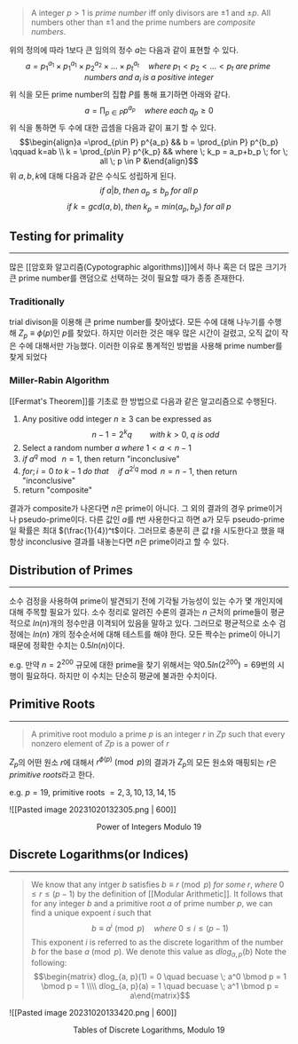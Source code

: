 >A integer $p>1$ is *prime number* iff only divisors are $\pm1$ and $\pm p$. All numbers other than $\pm1$ and the prime numbers are *composite numbers*.

위의 정의에 따라 1보다 큰  임의의 정수 $a$는 다음과 같이 표현할 수 있다. $$a=p_1^{a_1}\times p_1^{a_1}\times p_2^{a_2}\times...\times p_t^{a_t} \quad where \; p_1 < p_2 < ... <p_t \; are \; prime \; numbers\; and \; a_i \; is \; a \; positive \; integer$$위 식을 모든 prime number의 집합 $P$를 통해 표기하면 아래와 같다.$$a= \prod_{p\in P} p^{a_p} \quad where \; each \; q_p \geq 0$$위 식을 통하면 두 수에 대한 곱셈을 다음과 같이 표기 할 수 있다. $$\begin{align}a =\prod_{p\in P} p^{a_p} && b = \prod_{p\in P} p^{b_p} \qquad k=ab \\ k = \prod_{p\in P} p^{k_p} && where \; k_p = a_p+b_p  \; for \; all \; p \in P &\end{align}$$위 $a, b, k$에 대해 다음과 같은 수식도 성립하게 된다. $$if \; a|b, \; then \; a_p \leq b_p \; for \; all \; p$$$$if \; k = gcd(a, b), \; then \; k_p = min(a_p, b_p) \; for\; all\; p$$

## Testing for primality
---
많은 [[암호화 알고리즘(Cypotographic algorithms)]]에서 하나 혹은 더 많은 크기가 큰 prime number를 랜덤으로 선택하는 것이 필요할 때가 종종 존재한다. 

### Traditionally
trial divison을 이용해 큰 prime number를 찾아냈다. 모든 수에 대해 나누기를 수행해 $Z_p \equiv \phi(p)$인 $p$를 찾았다. 하지만 이러한 것은 매우 많은 시간이 걸렸고, 오직 값이 작은 수에 대해서만 가능했다. 이러한 이유로 통계적인 방법을 사용해 prime number를 찾게 되었다
### Miller-Rabin Algorithm
[[Fermat's Theorem]]를 기초로 한 방법으로 다음과 같은 알고리즘으로 수행된다. 
1. Any positive odd integer $n\geq 3$ can be expressed as $$n-1 = 2^kq \qquad with \; k > 0,\; q \; is \; odd$$
2. Select a random number $a \; where\; 1<a<n-1$
3. $if \; a^q \bmod \; n=1$, then return "inconclusive"
4. $for ; i=0 \; to \; k-1\; do \;that \quad if \; a^{2^iq} \bmod n = n-1$, then return "inconclusive"
5. return "composite"

결과가 composite가 나온다면 $n$은 prime이 아니다. 그 외의 결과의 경우 prime이거나 pseudo-prime이다.  다른 값인 $a$를 $t$번 사용한다고 하면 a가 모두 pseudo-prime일 확률은 최대 $(\frac{1}{4})^t$이다. 그러므로 충분히 큰 값 $t$을 시도한다고 했을 때 항상 inconclusive 결과를 내놓는다면 $n$은 prime이라고 할 수 있다. 


## Distribution of Primes
---
소수 검정을 사용하여 prime이 발견되기 전에 기각될 가능성이 있는 수가 몇 개인지에 대해 주목할 필요가 있다. 소수 정리로 알려진 수론의 결과는 $n$ 근처의 prime들이 평균적으로 $ln(n)$개의 정수만큼 이격되어 있음을 말하고 있다. 그러므로 평균적으로 소수 검정에는 $ln(n)$ 개의 정수순서에 대해 테스트를 해야 한다. 모든 짝수는 prime이 아니기 때문에 정확한 수치는 $0.5ln(n)$이다. 

e.g. 만약 $n=2^{200}$ 규모에 대한 prime을 찾기 위해서는 약$0.5 ln(2^{200}) = 69$번의 시행이 필요하다. 하지만 이 수치는 단순히 평균에 불과한 수치이다. 

## Primitive Roots
---
> A primitive root modulo a prime $p$ is an integer $r$ in $Zp$ such that every nonzero element of $Zp$ is a power of $r$

$Z_p$의 어떤 원소 $r$에 대해서 $r^{\phi(p)}\pmod {p}$의 결과가 $Z_p$의 모든 원소와 매핑되는 $r$은 *primitive roots*라고 한다. 

e.g. $p=19$, primitive roots $= 2, 3, 10, 13, 14, 15$

![[Pasted image 20231020132305.png | 600]]
<div align="center">Power of Integers Modulo 19</div>


## Discrete Logarithms(or Indices)
---
> We know that any intger $b$ satisfies $b \equiv r\pmod{p} \; for\; some \; r, \;where\; 0\leq r \leq (p-1)$ by the definition of [[Modular Arithmetic]]. It follows that for any integer $b$ and a primitive root $a$ of prime number $p$, we can find a unique expoent $i$ such that $$b\equiv a^i \pmod p \quad where \; 0 \leq i\leq (p-1)$$This exponent $i$ is referred to as the discrete logarithm of the number $b$ for the base $a\pmod p$. We denote this value as $dlog_{a, p}(b)$
> 	Note the following:$$\begin{matrix} dlog_{a, p}(1) = 0 \quad becuase \; a^0 \bmod p = 1 \bmod p = 1 \\\\ dlog_{a, p}(a) = 1 \quad becuase \; a^1 \bmod p = a\end{matrix}$$

![[Pasted image 20231020133420.png | 600]]
<div align="center">Tables of Discrete Logarithms, Modulo 19</div>